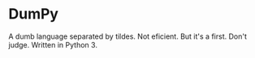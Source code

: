 # DumPy
A dumb language separated by tildes. Not eficient. But it's a first. Don't judge. Written in Python 3.
